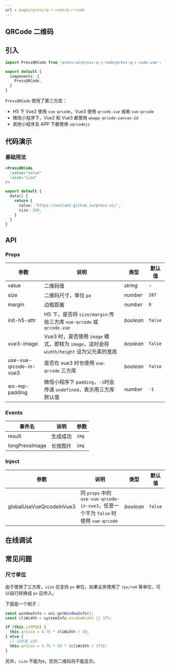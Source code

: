 ```yaml
---
url : pages/press/q-r-code/q-r-code
---
```


## QRCode 二维码


## 引入

```ts
import PressQRCode from 'press-ui/press-q-r-code/press-q-r-code.vue';

export default {
  components: {
    PressQRCode,
  }
}
```

`PressQRCode` 使用了第三方库：

- H5 下 Vue2 使用 `vue-qrcode`，Vue3 使用 `qrcode.vue` 或者 `vue-qrcode`
- 微信小程序下，Vue2 和 Vue3 都使用 `weapp-qrcode-canvas-2d`
- 其他小程序及 APP 下都使用 `uqrcodejs`

## 代码演示

### 基础用法

```html
<PressQRCode
  :value="value"
  :size="size"
/>
```

```ts
export default {
  data() {
    return {
      value: 'https://novlan1.github.io/press-ui/',
      size: 200,
    }
  }
}
```

## API

### Props

| 参数                   | 说明                                                                                     | 类型      | 默认值  |
| ---------------------- | ---------------------------------------------------------------------------------------- | --------- | ------- |
| value                  | 二维码值                                                                                 | _string_  | -       |
| size                   | 二维码尺寸，单位 `px`                                                                    | _number_  | `287`   |
| margin                 | 边框距离                                                                                 | _number_  | `0`     |
| init-h5-attr           | H5 下，是否将 `size/margin` 传给三方库 `vue-qrcode` 或 `qrcode.vue`                      | _boolean_ | `false` |
| vue3-image             | Vue3 时，是否使用 `image` 模式，即转为 `image`，这时会将 `width/height` 设为父元素的宽高 | _boolean_ | `false` |
| use-vue-qrcode-in-vue3 | 是否在 vue3 时也使用 `vue-qrcode` 三方库                                                 | _boolean_ | `false` |
| wx-mp-padding          | 微信小程序下 `padding`，`-1`时会传递 `undefined`，表示用三方库默认值                     | _number_  | `-1`    |


### Events

| 事件名         | 说明     | 参数  |
| -------------- | -------- | ----- |
| result         | 生成成功 | `img` |
| longPressImage | 长按图片 | `img` |

### Inject

| 参数                     | 说明                                                                               | 类型      | 默认值  |
| ------------------------ | ---------------------------------------------------------------------------------- | --------- | ------- |
| globalUseVueQrcodeInVue3 | 同 `props` 中的 `use-vue-qrcode-in-vue3`，任意一个不为 `false` 时使用 `vue-qrcode` | _boolean_ | `false` |

## 在线调试

<debug-online />

## 常见问题

### 尺寸单位

由于使用了三方库，`size` 仅支持 `px` 单位，如果业务使用了 `rpx/rem` 等单位，可以自行转换成 `px` 后传入。

下面是一个例子：

```ts
const windowInfo = uni.getWindowInfo();
const cliWidth = systemInfo.windowWidth || 375;

if (this.isMPQQ) {
  this.qrSize = 4.76 * cliWidth / 10;
} else {
  // 目标是 238
  this.qrSize = 4.76 * 50 * (cliWidth / 375);
}
```

另外，`size` 不能为`0`，否则二维码将不能显示。
